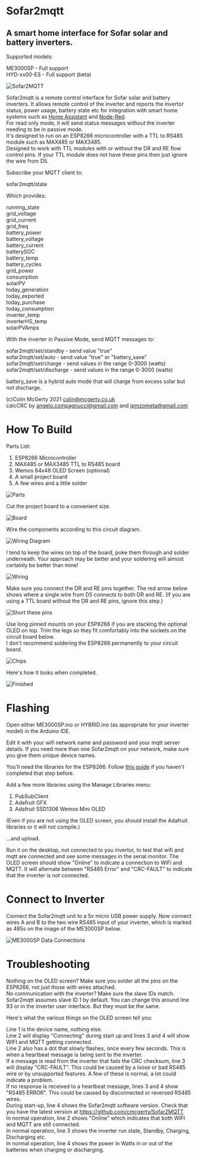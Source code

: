 # Sofar2mqtt
## A smart home interface for Sofar solar and battery inverters.

Supported models:  

ME3000SP - Full support  
HYD-xx00-ES - Full support (beta)

![Sofar2MQTT](pics/Sofar2MQTT.jpg)

Sofar2mqtt is a remote control interface for Sofar solar and battery inverters.
It allows remote control of the inverter and reports the invertor status, power usage, battery state etc for integration with smart home systems such as [Home Assistant](https://www.home-assistant.io/) and [Node-Red](https://nodered.org/).  
For read only mode, it will send status messages without the inverter needing to be in passive mode.  
It's designed to run on an ESP8266 microcontroller with a TTL to RS485 module such as MAX485 or MAX3485.  
Designed to work with TTL modules with or without the DR and RE flow control pins. If your TTL module does not have these pins then just ignore the wire from D5. 

Subscribe your MQTT client to:

sofar2mqtt/state

Which provides:

running_state  
grid_voltage  
grid_current  
grid_freq  
battery_power  
battery_voltage  
battery_current  
batterySOC  
battery_temp  
battery_cycles  
grid_power  
consumption  
solarPV  
today_generation  
today_exported  
today_purchase  
today_consumption  
inverter_temp  
inverterHS_temp  
solarPVAmps  

With the inverter in Passive Mode, send MQTT messages to:

sofar2mqtt/set/standby   - send value "true"  
sofar2mqtt/set/auto   - send value "true" or "battery_save"  
sofar2mqtt/set/charge   - send values in the range 0-3000 (watts)  
sofar2mqtt/set/discharge   - send values in the range 0-3000 (watts) 

battery_save is a hybrid auto mode that will charge from excess solar but not discharge.

(c)Colin McGerty 2021 colin@mcgerty.co.uk  
calcCRC by angelo.compagnucci@gmail.com and jpmzometa@gmail.com

# How To Build

Parts List:
1. ESP8266 Microcontroller
2. MAX485 or MAX3485 TTL to RS485 board
3. Wemos 64x48 OLED Screen (optional)
4. A small project board
5. A few wires and a little solder

![Parts](pics/parts.jpg)

Cut the project board to a convenient size.

![Board](pics/board.jpg)

Wire the components according to this circuit diagram.

![Wiring Diagram](pics/diagram.jpg)

I tend to keep the wires on top of the board, poke them through and solder underneath. Your approach may be better and your soldering will almost certainly be better than mine!

![Wiring](pics/wiring.jpg)

Make sure you connect the DR and RE pins together. The red arrow below shows where a single wire from D5 connects to both DR and RE. (If you are using a TTL board without the DR and RE pins, ignore this step.)

![Short these pins](pics/short.jpg)

Use long pinned mounts on your ESP8266 if you are stacking the optional OLED on top. Trim the legs so they fit comfortably into the sockets on the circuit board below.  
I don't recommend soldering the ESP8266 permanently to your circuit board.   

![Chips](pics/ICs.jpg)

Here's how it looks when completed.

![Finished](pics/Sofar2MQTT_completed.jpg)

# Flashing

Open either ME3000SP.ino or HYBRID.ino (as appropriate for your inverter model) in the Arduino IDE.

Edit it with your wifi network name and password and your mqtt server details. If you need more than one Sofar2mqtt on your network, make sure you give them unique device names.  

You'll need the libraries for the ESP8266. Follow [this guide](https://randomnerdtutorials.com/how-to-install-esp8266-board-arduino-ide/) if you haven't completed that step before.

Add a few more libraries using the Manage Libraries menu:
1. PubSubClient
2. Adafruit GFX
3. Adafruit SSD1306 Wemos Mini OLED

(Even if you are not using the OLED screen, you should install the Adafruit libraries or it will not compile.)

...and upload.

Run it on the desktop, not connected to you invertor, to test that wifi and mqtt are connected and see some messages in the serial monitor.
The OLED screen should show "Online" to indicate a connection to WiFi and MQTT. It will alternate between "RS485 Error" and "CRC-FAULT" to indicate that the inverter is not connected.

# Connect to Inverter

Connect the Sofar2mqtt unit to a 5v micro USB power supply.
Now connect wires A and B to the two wire RS485 input of your inverter, which is marked as 485s on the image of the ME3000SP below.

![ME3000SP Data Connections](pics/485s.jpg)

# Troubleshooting

Nothing on the OLED screen? Make sure you solder all the pins on the ESP8266, not just those with wires attached.  
No communication with the inverter? Make sure the slave IDs match. Sofar2mqtt assumes slave ID 1 by default. You can change this around line 93 or in the inverter user interface. But they must be the same.   

Here's what the various things on the OLED screen tell you:

Line 1 is the device name, nothing else.  
Line 2 will display "Connecting" during start up and lines 3 and 4 will show WIFI and MQTT getting connected.  
Line 2 also has a dot that slowly flashes, once every few seconds. This is when a heartbeat message is being sent to the inverter.  
If a message is read from the inverter that fails the CRC checksum, line 3 will display "CRC-FAULT". This could be caused by a loose or bad RS485 wire or by unsupported features. A few of these is normal, a lot could indicate a problem.  
If no response is received to a heartbeat message, lines 3 and 4 show "RS485 ERROR". This could be caused by disconnected or reversed RS485 wires.  
During start-up, line 4 shows the Sofar2mqtt software version. Check that you have the latest version at https://github.com/cmcgerty/Sofar2MQTT  
In normal operation, line 2 shows "Online" which indicates that both WIFI and MQTT are still connected.  
In normal operation, line 3 shows the inverter run state, Standby, Charging, Discharging etc.  
In normal operation, line 4 shows the power in Watts in or out of the batteries when charging or discharging.  



